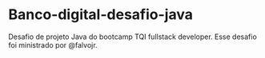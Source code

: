 # Banco-digital-desafio-java
Desafio de projeto Java do bootcamp TQI fullstack developer. Esse desafio foi ministrado por @falvojr.
